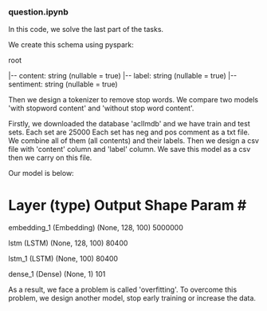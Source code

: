 ### question.ipynb ###

In this code, we solve the last part of the tasks.

We create this schema using pyspark:

root

  |-- content: string (nullable = true) 
  |-- label: string (nullable = true) 
  |-- sentiment: string (nullable = true)

Then we design a tokenizer to remove stop words. 
We compare two models 'with stopword content' and 'without stop word content'.

Firstly, we downloaded the database 'aclImdb' and we have train and test sets.
Each set are 25000
Each set has neg and pos comment as a txt file.
We combine all of them (all contents) and their labels.
Then we design a csv file with 'content' column and 'label' column.
We save this model as a csv then we carry on this file. 

Our model is below:

 Layer (type)                Output Shape              Param #   
=================================================================
 embedding_1 (Embedding)     (None, 128, 100)          5000000   
                                                                 
 lstm (LSTM)                 (None, 128, 100)          80400     
                                                                 
 lstm_1 (LSTM)               (None, 100)               80400     
                                                                 
 dense_1 (Dense)             (None, 1)                 101 

As a result, we face a problem is called 'overfitting'.
To overcome this problem, we design another model, stop early training or increase the data.
